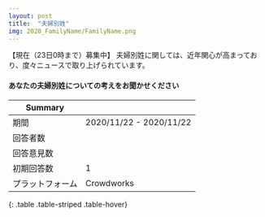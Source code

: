 ```yaml
---
layout: post
title:  "夫婦別姓"
img: 2020_FamilyName/FamilyName.png
---
```


【現在（23日0時まで）募集中】 
夫婦別姓に関しては、近年関心が高まっており、度々ニュースで取り上げられています。

<div class="jumbotron">
  <h4>あなたの夫婦別姓についての考えをお聞かせください</h4>
</div>

| Summary | |
|------|------|
| 期間 | 2020/11/22 - 2020/11/22 |
| 回答者数 |  |
| 回答意見数 |  |
| 初期回答数 | 1 |
| プラットフォーム | Crowdworks |
{: .table .table-striped .table-hover}

<!-- <br>

## 回答パターン

**Linear palette diagram**

<img src="{{site.baseurl}}/images/2020_GoToCampaigns/linear_palette_diagram.png" alt="fig_group_size"
style = "
  width: 600px;
  border: none;
  background: none;
  margin: 1% 1% 1% 10%;
  text-align: center;
  display: inline-block;
">

上の図は、パレットダイアグラムという図で、各回答者の回答パターンを可視化したものです。
パレットダイアグラムでは、回答者が横一列に並べられ、回答パターンが縦軸方向に記されています。
パレットダイアグラムに関する詳細は[こちら](https://github.com/palette-diagram/palette-diagram)をご覧ください。

<br>


## 各意見グループ内の回答
以下では、それぞれの意見グループで、支持の多かった回答をリストしています。
 -->





